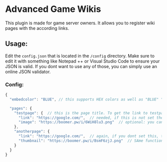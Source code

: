 # Advanced Game Wikis

This plugin is made for game server owners. It allows you to register wiki pages with the according links.

## Usage:

Edit the ``config.json`` that is located in the `/config` directory. Make sure to edit it with something like Notepad ++
or Visual Studio Code to ensure your JSON is valid. If you dont want to use any
of those, you can simply use an online JSON validator.


### Config:

```js
{
  "embedcolor": "BLUE", // this supports HEX colors as well as "BLUE" "RED" "GREEN" "YELLOW"

  "pages": {
    "testpage": {  // this is the page title. To get the link to testpage the command would be "wiki testpage"
      "link": "https://google.com/",  // needed, if this is not set the plugin wont work
      "image": "https://boomer.pw/i/6WiH8lu3.png"  // optional: you can save a link to an image and use it as Image or thumbnail
    },
    "anotherpage": {
      "link": "https://google.com/",  // again, if you dont set this, the plugin won't work
      "thumbnail": "https://boomer.pw/i/BsmF6zjJ.png"  // SAme function as mentioned above, just that its a thumbnail this time.
    }
  }
}
```